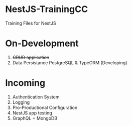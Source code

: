 # NestJS-TrainingCC
Training Files for NestJS

# On-Development
1. <del>CRUD application</del>
2. Data Persistance PostgreSQL & TypeORM (Developing)

# Incoming
1. Authentication System
2. Logging
3. Pro-Productional Configuration
4. NestJS app testing
5. GraphQL + MongoDB
